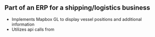 ## Part of an ERP for a shipping/logistics business
- Implements Mapbox GL to display vessel positions and additional information
- Utilizes api calls from 
